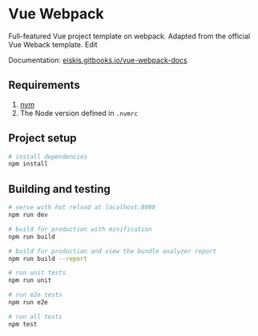 # Vue Webpack

Full-featured Vue project template on webpack. Adapted from the official Vue Weback template. Edit

Documentation: [eiskis.gitbooks.io/vue-webpack-docs](https://eiskis.gitbooks.io/vue-webpack-docs/)

## Requirements

1. [nvm](https://github.com/creationix/nvm)
2. The Node version defined in `.nvmrc`

## Project setup

``` bash
# install dependencies
npm install
```

## Building and testing

``` bash
# serve with hot reload at localhost:8080
npm run dev

# build for production with minification
npm run build

# build for production and view the bundle analyzer report
npm run build --report

# run unit tests
npm run unit

# run e2e tests
npm run e2e

# run all tests
npm test
```
